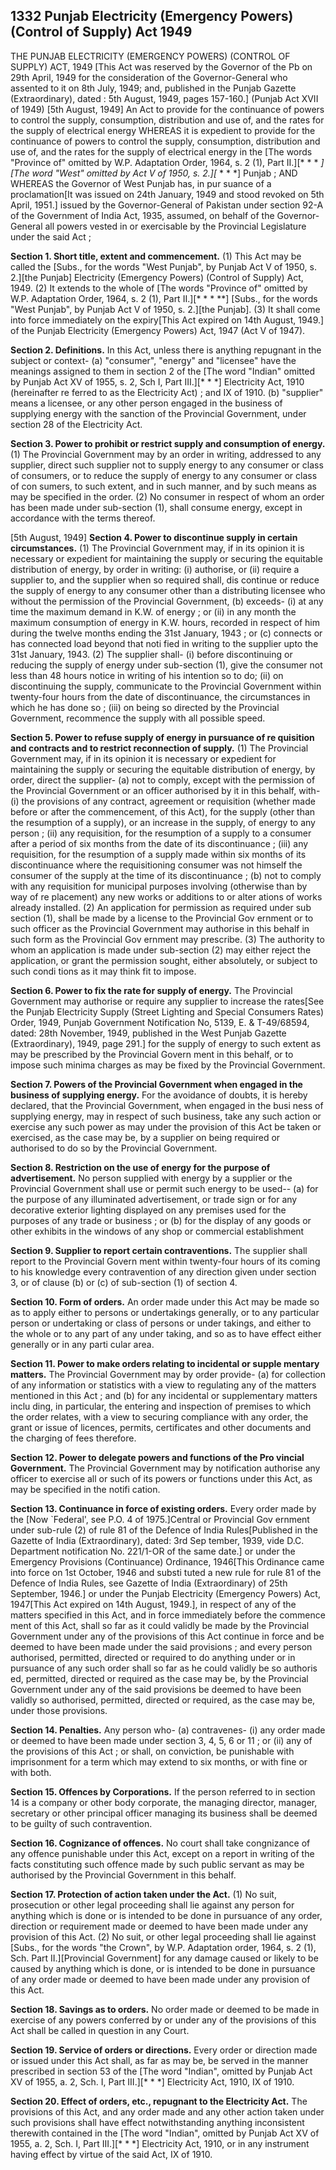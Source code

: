 ## 1332 Punjab Electricity (Emergency Powers) (Control of Supply) Act 1949
 
THE PUNJAB ELECTRICITY (EMERGENCY POWERS)
(CONTROL OF SUPPLY) ACT, 1949
[This Act was reserved by the Governor of the Pb on 29th April, 1949 for the consideration of the Governor-General who assented to it on 8th July, 1949; and, published in the Punjab Gazette (Extraordinary), dated : 5th August, 1949, pages 157-160.]
(Punjab Act XVII of 1949)
[5th August, 1949]
An Act to provide for the continuance of powers to control the supply, consumption, distribution and use of, and the rates for the supply of electrical energy
WHEREAS it is expedient to provide for the continuance of powers to control the supply, consumption, distribution and use of, and the rates for the supply of electrical energy in the [The words "Province of" omitted by W.P. Adaptation Order, 1964, s. 2 (1), Part II.][* * * *] [The word "West" omitted by Act V of 1950, s. 2.][* * * *] Punjab ;
AND WHEREAS the Governor of West Punjab has, in pur suance of a proclamation[It was issued on 24th January, 1949 and stood revoked on 5th April, 1951.] issued by the Governor-General of Pakistan under section 92-A of the Government of India Act, 1935, assumed, on behalf of the Governor-General all powers vested in or exercisable by the Provincial Legislature under the said Act ;


**Section 1. Short title, extent and commencement.**
 (1) This Act may be called the [Subs., for the words "West Punjab", by Punjab Act V of 1950, s. 2.][the Punjab] Electricity (Emergency Powers) (Control of Supply) Act, 1949.
   (2) It extends to the whole of [The words "Province of" omitted by W.P. Adaptation Order, 1964, s. 2 (1), Part II.][* * * **] [Subs., for the words "West Punjab", by Punjab Act V of 1950, s. 2.][the Punjab].
   (3) It shall come into force immediately on the expiry[This Act expired on 14th August, 1949.] of the Punjab Electricity (Emergency Powers) Act, 1947 (Act V of 1947).

 

**Section 2. Definitions.**
 In this Act, unless there is anything repugnant in the subject or context-
   (a) "consumer", "energy" and "licensee" have the meanings assigned to them in section 2 of the [The word "Indian" omitted by Punjab Act XV of 1955, s. 2, Sch I, Part III.][* * *] Electricity Act, 1910 (hereinafter re ferred to as the Electricity Act) ; and IX of 1910.
   (b) "supplier" means a licensee, or any other person engaged in the business of supplying energy with the sanction of the Provincial Government, under section 28 of the Electricity Act.

 

**Section 3. Power to prohibit or restrict supply and consumption of energy.**
 (1) The Provincial Government may by an order in writing, addressed to any supplier, direct such supplier not to supply energy to any consumer or class of consumers, or to reduce the supply of energy to any consumer or class of con sumers, to such extent, and in such manner, and by such means as may be specified in the order.
   (2) No consumer in respect of whom an order has been made under sub-section (1), shall consume energy, except in accordance with the terms thereof.

 

[5th August, 1949] 
**Section 4. Power to discontinue supply in certain circumstances.**
 (1) The Provincial Government may, if in its opinion it is necessary or expedient for maintaining the supply or securing the equitable distribution of energy, by order in writing:
(i) authorise, or
(ii) require
a supplier to, and the supplier when so required shall, dis continue or reduce the supply of energy to any consumer other than a distributing licensee who without the permission of the Provincial Government,
(b) exceeds-
(i) at any time the maximum demand in K.W. of energy ; or
(ii) in any month the maximum consumption of energy in K.W. hours, recorded in respect of him during the twelve months ending the 31st January, 1943 ; or
(c) connects or has connected load beyond that noti fied in writing to the supplier upto the 31st January, 1943.
(2) The supplier shall-
(i) before discontinuing or reducing the supply of energy under sub-section (1), give the consumer not less than 48 hours notice in writing of his intention so to do;
(ii) on discontinuing the supply, communicate to the Provincial Government within twenty-four hours from the date of discontinuance, the circumstances in which he has done so ;
(iii) on being so directed by the Provincial Government, recommence the supply with all possible speed.

 

**Section 5. Power to refuse supply of energy in pursuance of re quisition and contracts and to restrict reconnection of supply.**
 (1) The Provincial Government may, if in its opinion it is necessary or expedient for maintaining the supply or securing the equitable distribution of energy, by order, direct the supplier-
   (a) not to comply, except with the permission of the Provincial Government or an officer authorised by it in this behalf, with-
   (i) the provisions of any contract, agreement or requisition (whether made before or after the commencement, of this Act), for the supply (other than the resumption of a supply), or an increase in the supply, of energy to any person ;
   (ii) any requisition, for the resumption of a supply to a consumer after a period of six months from the date of its discontinuance ;
   (iii) any requisition, for the resumption of a supply made within six months of its discontinuance where the requisitioning consumer was not himself the consumer of the supply at the time of its discontinuance ;
   (b) not to comply with any requisition for municipal purposes involving (otherwise than by way of re placement) any new works or additions to or alter ations of works already installed.
   (2) An application for permission as required under sub section (1), shall be made by a license to the Provincial Gov ernment or to such officer as the Provincial Government may authorise in this behalf in such form as the Provincial Gov ernment may prescribe.
   (3) The authority to whom an application is made under sub-section (2) may either reject the application, or grant the permission sought, either absolutely, or subject to such condi tions as it may think fit to impose.

 

**Section 6. Power to fix the rate for supply of energy.**
 The Provincial Government may authorise or require any supplier to increase the rates[See the Punjab Electricity Supply (Street Lighting and Special Consumers Rates) Order, 1949, Punjab Government Notification No, 5139, E. & T-49/68594, dated: 28th November, 1949, published in the West Punjab Gazette (Extraordinary), 1949, page 291.] for the supply of energy to such extent as may be prescribed by the Provincial Govern ment in this behalf, or to impose such minima charges as may be fixed by the Provincial Government.

 

**Section 7. Powers of the Provincial Government when engaged in the business of supplying energy.**
 For the avoidance of doubts, it is hereby declared, that the Provincial Government, when engaged in the busi ness of supplying energy, may in respect of such business, take any such action or exercise any such power as may under the provision of this Act be taken or exercised, as the case may be, by a supplier on being required or authorised to do so by the Provincial Government.

 

**Section 8. Restriction on the use of energy for the purpose of advertisement.**
 No person supplied with energy by a supplier or the Provincial Government shall use or permit such energy to be used--
   (a) for the purpose of any illuminated advertisement, or trade sign or for any decorative exterior lighting displayed on any premises used for the purposes of any trade or business ; or
   (b) for the display of any goods or other exhibits in the windows of any shop or commercial establishment

 

**Section 9. Supplier to report certain contraventions.**
 The supplier shall report to the Provincial Govern ment within twenty-four hours of its coming to his knowledge every contravention of any direction given under section 3, or of clause (b) or (c) of sub-section (1) of section 4.

 

**Section 10. Form of orders.**
 An order made under this Act may be made so as to apply either to persons or undertakings generally, or to any particular person or undertaking or class of persons or under takings, and either to the whole or to any part of any under taking, and so as to have effect either generally or in any parti cular area.

 

**Section 11. Power to make orders relating to incidental or supple mentary matters.**
 The Provincial Government may by order provide-
    (a) for collection of any information or statistics with a view to regulating any of the matters mentioned in this Act ; and
    (b) for any incidental or supplementary matters inclu ding, in particular, the entering and inspection of premises to which the order relates, with a view to securing compliance with any order, the grant or issue of licences, permits, certificates and other documents and the charging of fees therefore.

 

**Section 12. Power to delegate powers and functions of the Pro vincial Government.**
 The Provincial Government may by notification authorise any officer to exercise all or such of its powers or functions under this Act, as may be specified in the notifi cation.

 

**Section 13. Continuance in force of existing orders.**
 Every order made by the [Now `Federal', see P.O. 4 of 1975.]Central or Provincial Gov ernment under sub-rule (2) of rule 81 of the Defence of India Rules[Published in the Gazette of India (Extraordinary), dated: 3rd Sep tember, 1939, vide D.C. Department notification No. 221/1-OR of the same date.] or under the Emergency Provisions (Continuance) Ordinance, 1946[This Ordinance came into force on 1st October, 1946 and substi tuted a new rule for rule 81 of the Defence of India Rules, see Gazette of India (Extraordinary) of 25th September, 1946.] or under the Punjab Electricity (Emergency Powers) Act, 1947[This Act expired on 14th August, 1949.], in respect of any of the matters specified in this Act, and in force immediately before the commence ment of this Act, shall so far as it could validly be made by the Provincial Government under any of the provisions of this Act continue in force and be deemed to have been made under the said provisions ; and every person authorised, permitted, directed or required to do anything under or in pursuance of any such order shall so far as he could validly be so authoris ed, permitted, directed or required as the case may be, by the Provincial Government under any of the said provisions be deemed to have been validly so authorised, permitted, directed or required, as the case may be, under those provisions.

 

**Section 14. Penalties.**
 Any person who-
    (a) contravenes-
    (i) any order made or deemed to have been made under section 3, 4, 5, 6 or 11 ; or
    (ii) any of the provisions of this Act ; or
    shall, on conviction, be punishable with imprisonment for a term which may extend to six months, or with fine or with both.

 

**Section 15. Offences by Corporations.**
 If the person referred to in section 14 is a company or other body corporate, the managing director, manager, secretary or other principal officer managing its business shall be deemed to be guilty of such contravention.

 

**Section 16. Cognizance of offences.**
 No court shall take congnizance of any offence punishable under this Act, except on a report in writing of the facts constituting such offence made by such public servant as may be authorised by the Provincial Government in this behalf.

 

**Section 17. Protection of action taken under the Act.**
 (1) No suit, prosecution or other legal proceeding shall lie against any person for anything which is done or is intended to be done in pursuance of any order, direction or requirement made or deemed to have been made under any provision of this Act.
    (2) No suit, or other legal proceeding shall lie against [Subs., for the words "the Crown", by W.P. Adaptation order, 1964, s. 2 (1), Sch. Part II.][Provincial Government] for any damage caused or likely to be caused by anything which is done, or is intended to be done in pursuance of any order made or deemed to have been made under any provision of this Act.

 

**Section 18. Savings as to orders.**
 No order made or deemed to be made in exercise of any powers conferred by or under any of the provisions of this Act shall be called in question in any Court.

 

**Section 19. Service of orders or directions.**
 Every order or direction made or issued under this Act shall, as far as may be, be served in the manner prescribed in section 53 of the [The word "Indian", omitted by Punjab Act XV of 1955, a. 2, Sch. I, Part III.][* * *] Electricity Act, 1910, IX of 1910.

 

**Section 20. Effect of orders, etc., repugnant to the Electricity Act.**
 The provisions of this Act, and any order made and any other action taken under such provisions shall have effect notwithstanding anything inconsistent therewith contained in the [The word "Indian", omitted by Punjab Act XV of 1955, a. 2, Sch. I, Part III.][* * *] Electricity Act, 1910, or in any instrument having effect by virtue of the said Act, IX of 1910.

